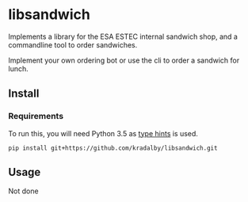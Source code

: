 # libsandwich

Implements a library for the ESA ESTEC internal sandwich shop, and a commandline tool to order sandwiches.

Implement your own ordering bot or use the cli to order a sandwich for lunch.


## Install

### Requirements
To run this, you will need Python 3.5 as [type hints](https://docs.python.org/3/library/typing.html) is used.


```
pip install git+https://github.com/kradalby/libsandwich.git
```

## Usage

Not done
